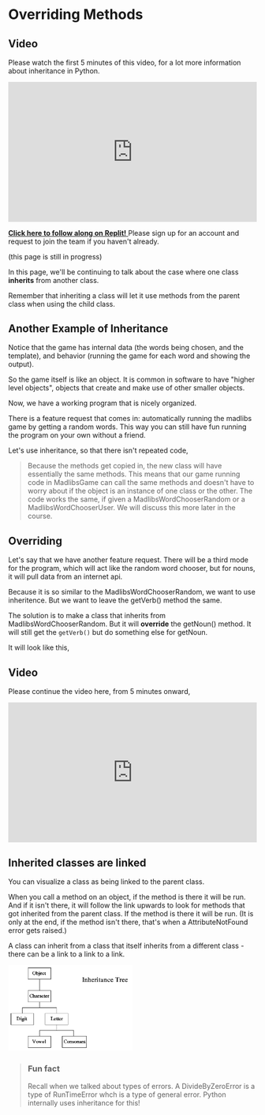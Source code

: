 # Overriding Methods

## Video

Please watch the first 5 minutes of this video, for a lot more information about inheritance in Python.

<div style="position: relative; padding-bottom: 56.25%; height: 0;"><iframe src="https://www.youtube.com/embed/C8qE3mKiBrQ?start=0&end=300" title="YouTube video player" frameborder="0" allow="accelerometer; autoplay; clipboard-write; encrypted-media; gyroscope; picture-in-picture" allowfullscreen style="position: absolute; top: 0; left: 0; width: 100%; height: 100%;"></iframe></div>

[**Click here to follow along on Replit!** ](https://replit.com/team/kibo-programming-2/MadLibs-Override-Demo) Please sign up for an account and request to join the team if you haven't already.

(this page is still in progress)

In this page, we'll be continuing to talk about the case where one class **inherits** from another class.

Remember that inheriting a class will let it use methods from the parent class when using the child class.

## Another Example of Inheritance

<!-- 
start with this:

MadlibsWordChooser class
    method getVerb() asks the user
    method getNoun() asks the user

def replacewords

def main
   make an instance MadlibsWordChooser
    play the game
-->

Notice that the game has internal data (the words being chosen, and the template), and behavior (running the game for each word and showing the output).

So the game itself is like an object. It is common in software to have "higher level objects", objects that create and make use of other smaller objects.


<!-- 
refactor to this

MadlibsWordChooser class
    picks from the user

MadlibsGame class
    has  an instance of MadlibsWordChooser

-->

Now, we have a working program that is nicely organized.

There is a feature request that comes in: automatically running the madlibs game by getting a random words. This way you can still have fun running the program on your own without a friend.

<!--
MadlibsWordChooserRandom
    picks from a wordlist
    code is copied
    
MadlibsWordChooserUser
    picks from the user
    code is copied

MadlibsGame class
    has an instance of MadlibsWordChooserRandom or MadlibsWordChooserUser depending on user choice


-->

Let's use inheritance, so that there isn't repeated code,

<!-- 

MadlibsWordChooserGeneric class
    method getVerb()
    method getNoun()

MadlibsWordChooserRandom
    picks from a wordlist
    
MadlibsWordChooserUser
    picks from the user


-->


> Because the methods get copied in, the new class will have essentially the same methods. This means that our game running code in MadlibsGame can call the same methods and doesn't have to worry about if the object is an instance of one class or the other. The code works the same, if given a MadlibsWordChooserRandom or a MadlibsWordChooserUser. We will discuss this more later in the course.

## Overriding

Let's say that we have another feature request. There will be a third mode for the program, which will act like the random word chooser, but for nouns, it will pull data from an internet api. 

Because it is so similar to the MadlibsWordChooserRandom, we want to use inheritence. But we want to leave the getVerb() method the same.

The solution is to make a class that inherits from MadlibsWordChooserRandom. But it will **override** the getNoun() method. It will still get the `getVerb()` but do something else for getNoun.

It will look like this,

<!--
Example here.

-->

## Video

Please continue the video here, from 5 minutes onward,

<div style="position: relative; padding-bottom: 56.25%; height: 0;"><iframe src="https://www.youtube.com/embed/C8qE3mKiBrQ?start=325&end=888;rel=0" title="YouTube video player" frameborder="0" allow="accelerometer; autoplay; clipboard-write; encrypted-media; gyroscope; picture-in-picture" allowfullscreen style="position: absolute; top: 0; left: 0; width: 100%; height: 100%;"></iframe></div>

## Inherited classes are linked

You can visualize a class as being linked to the parent class.

When you call a method on an object, if the method is there it will be run. And if it isn't there, it will follow the link upwards to look for methods that got inherited from the parent class. If the method is there it will be run. (It is only at the end, if the method isn't there, that's when a AttributeNotFound error gets raised.)

A class can inherit from a class that itself inherits from a different class - there can be a link to a link to a link.

<img src="../../images/w3/tree.gif" width="50%" height="50%" />

> ### Fun fact
> Recall when we talked about types of errors. A DivideByZeroError is a type of RunTimeError whch is a type of general error. Python internally uses inheritance for this!

